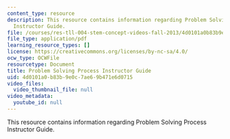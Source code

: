 ```yaml
---
content_type: resource
description: This resource contains information regarding Problem Solving Process
  Instructor Guide.
file: /courses/res-tll-004-stem-concept-videos-fall-2013/4d0101a0b83b9e0c7ae69b471e6d0715_MITRES_TLL-004F13_PSPr_IG.pdf
file_type: application/pdf
learning_resource_types: []
license: https://creativecommons.org/licenses/by-nc-sa/4.0/
ocw_type: OCWFile
resourcetype: Document
title: Problem Solving Process Instructor Guide
uid: 4d0101a0-b83b-9e0c-7ae6-9b471e6d0715
video_files:
  video_thumbnail_file: null
video_metadata:
  youtube_id: null
---
```

This resource contains information regarding Problem Solving Process Instructor Guide.
